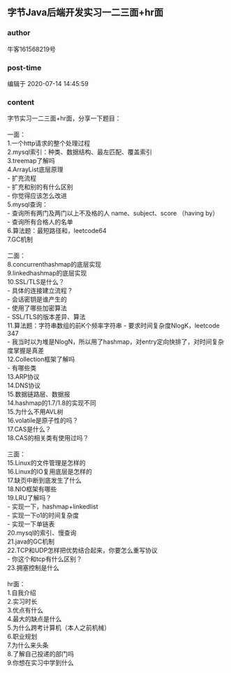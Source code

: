 ## 字节Java后端开发实习一二三面+hr面
### author 
牛客161568219号
### post-time 

编辑于  2020-07-14 14:45:59
### content 
<div class="post-topic-des nc-post-content">
 <div>
  字节实习一二三面+hr面，分享一下题目：
 </div>
 <div>
  <br/>
 </div>
 <div>
  一面：
 </div>
 <div>
  1.一个http请求的整个处理过程
  <br/>
  2.mysql索引：种类、数据结构、最左匹配、覆盖索引
  <br/>
  3.treemap了解吗
  <br/>
  4.ArrayList底层原理
  <br/>
  - 扩充流程
  <br/>
  - 扩充和别的有什么区别
  <br/>
  - 你觉得应该怎么改进
  <br/>
  5.mysql查询：
  <br/>
  - 查询所有两门及两门以上不及格的人 name、subject、score （having by）
  <br/>
  - 查询所有合格人的名单
  <br/>
  6.算法题：最短路径和，leetcode64
 </div>
 <div>
  7.GC机制
 </div>
 <div>
  <br/>
  二面：
  <br/>
  8.concurrenthashmap的底层实现
  <br/>
  9.linkedhashmap的底层实现
  <br/>
  10.SSL/TLS是什么？
  <br/>
  - 具体的连接建立流程？
  <br/>
  - 会话密钥是谁产生的
  <br/>
  - 使用了哪些加密算法
  <br/>
  - SSL/TLS的版本差异、算法
  <br/>
  11.算法题：字符串数组的前K个频率字符串 - 要求时间复杂度NlogK，leetcode 347
 </div>
 <div>
  - 我当时以为堆是NlogN，所以用了hashmap，对entry定向快排了，对时间复杂度掌握是真差
  <br/>
  12.Collection框架了解吗
  <br/>
  - 有哪些类
  <br/>
  13.ARP协议
  <br/>
  14.DNS协议
  <br/>
  15.数据链路层、数据报
  <br/>
  14.hashmap的1.7/1.8的实现不同
  <br/>
  15.为什么不用AVL树
  <br/>
  16.volatile是原子性的吗？
  <br/>
  17.CAS是什么？
  <br/>
  18.CAS的相关类有使用过吗？
  <br/>
  <br/>
  三面：
  <br/>
  15.Linux的文件管理是怎样的
  <br/>
  16.Linux的IO复用底层是怎样的
  <br/>
  17.缺页中断到底发生了什么
  <br/>
  18.NIO框架有哪些
  <br/>
  19.LRU了解吗？
  <br/>
  - 实现一下，hashmap+linkedlist
  <br/>
  - 实现一下o1的时间复杂度
  <br/>
  - 实现一下单链表
  <br/>
  20.mysql的索引、慢查询
  <br/>
  21.java的GC机制
  <br/>
  22.TCP和UDP怎样把优势结合起来，你要怎么重写协议
  <br/>
  - 你这个和tcp有什么区别？
  <br/>
  23.拥塞控制是什么
  <br/>
 </div>
 <div>
  <br/>
 </div>
 <div>
  hr面：
 </div>
 <div>
  1.自我介绍
 </div>
 <div>
  2.实习时长
 </div>
 <div>
  3.优点有什么
 </div>
 <div>
  4.最大的缺点是什么
 </div>
 <div>
  5.为什么跨考计算机（本人之前机械）
 </div>
 <div>
  6.职业规划
 </div>
 <div>
  7.为什么来头条
 </div>
 <div>
  8.了解自己投递的部门吗
 </div>
 <div>
  9.你想在实习中学到什么
 </div>
 <div>
  <br/>
 </div>
</div>
